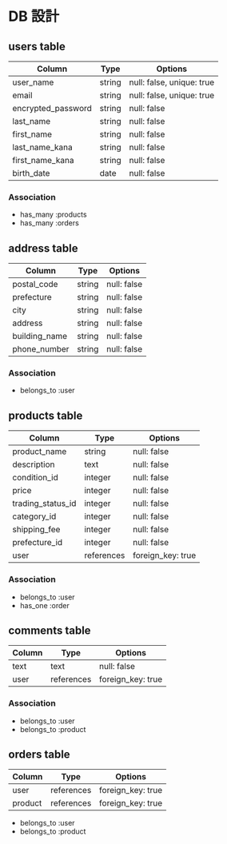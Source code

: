 # DB 設計

## users table

| Column             | Type   | Options                   |
|--------------------|--------|---------------------------|
| user_name          | string | null: false, unique: true |
| email              | string | null: false, unique: true |
| encrypted_password | string | null: false               |
| last_name          | string | null: false               |
| first_name         | string | null: false               |
| last_name_kana     | string | null: false               |
| first_name_kana    | string | null: false               |
| birth_date         | date   | null: false               |


### Association

* has_many :products
* has_many :orders


## address table

| Column             | Type       | Options           |
|--------------------|------------|-------------------|
| postal_code        | string     | null: false       |
| prefecture         | string     | null: false       |
| city               | string     | null: false       |
| address            | string     | null: false       |
| building_name      | string     | null: false       |
| phone_number       | string     | null: false       |


### Association

* belongs_to :user


## products table

| Column            | Type       | Options           |
|-------------------|------------|-------------------|
| product_name      | string     | null: false       |
| description       | text       | null: false       |
| condition_id      | integer    | null: false       |
| price             | integer    | null: false       |
| trading_status_id | integer    | null: false       |
| category_id       | integer    | null: false       |
| shipping_fee      | integer    | null: false       |
| prefecture_id     | integer    | null: false       |
| user              | references | foreign_key: true |


### Association

* belongs_to :user
* has_one :order


## comments table

| Column | Type       | Options           |
|--------|------------|-------------------|
| text   | text       | null: false       |
| user   | references | foreign_key: true |


### Association

* belongs_to :user
* belongs_to :product


## orders table

| Column  | Type       | Options           |
|---------|------------|-------------------|
| user    | references | foreign_key: true |
| product | references | foreign_key: true |

* belongs_to :user
* belongs_to :product